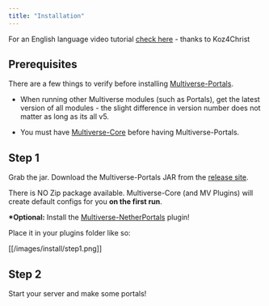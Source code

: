 ```yaml
---
title: "Installation"
---
```


For an English language video tutorial [check here](https://www.youtube.com/watch?v=gZuO6CG_5pc) - thanks to Koz4Christ

## Prerequisites
There are a few things to verify before installing [Multiverse-Portals](https://dev.bukkit.org/projects/multiverse-portals).
* When running other Multiverse modules (such as Portals), get the latest version of all modules - the slight difference in version number does not matter as long as its all v5.

* You must have [Multiverse-Core](https://dev.bukkit.org/projects/multiverse-core) before having Multiverse-Portals.

## Step 1
Grab the jar.
Download the Multiverse-Portals JAR from the [release site](http://dev.bukkit.org/projects/multiverse-portals/files/).

There is NO Zip package available. Multiverse-Core (and MV Plugins) will create default configs for you __on the first run__.

__*Optional:__ Install the  [Multiverse-NetherPortals](http://dev.bukkit.org/projects/multiverse-netherportals/files/) plugin!

Place it in your plugins folder like so:

[[/images/install/step1.png]]

## Step 2
Start your server and make some portals!
